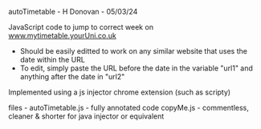 autoTimetable - H Donovan - 05/03/24

JavaScript code to jump to correct week on www.mytimetable.yourUni.co.uk
- Should be easily editted to work on any similar website that uses the date within the URL
- To edit, simply paste the URL before the date in the variable "url1" and anything after the date in "url2"

Implemented using a js injector chrome extension (such as scripty)

files - 
autoTimetable.js - fully annotated code
copyMe.js - commentless, cleaner & shorter for java injector or equivalent 

